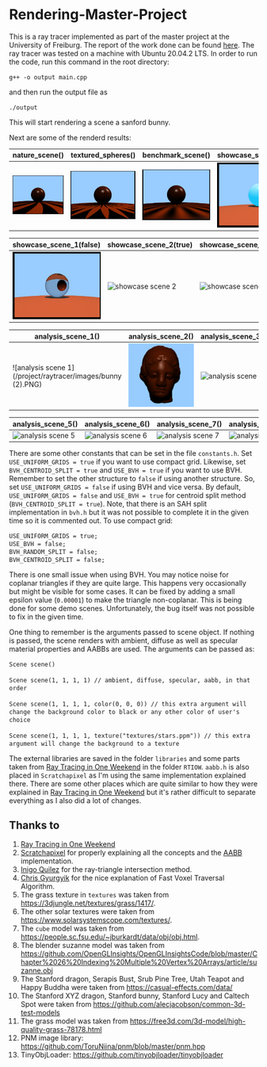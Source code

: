 # Rendering-Master-Project

This is a ray tracer implemented as part of the master project at the University of Freiburg. The report of the work done can be found <a href="/Report/report.pdf">here</a>. The ray tracer was tested on a machine with Ubuntu 20.04.2 LTS. In order to run the code, run this command in the root directory:

```
g++ -o output main.cpp
```
and then run the output file as
```
./output
```
This will start rendering a scene a sanford bunny.

Next are some of the renderd results:

| nature_scene() | textured_spheres() | benchmark_scene() | showcase_scene_1(true) |
| --------  | ------------------- | --------------------- |---------------------|
| ![nature scene](/project/raytracer/images/texture_2.PNG)| ![textured spheres](/project/raytracer/images/texture_1.PNG)      | ![benchmark scene](/project/raytracer/images/texture_3.PNG) | ![showcase scene](/project/raytracer/images/spec_reflection.PNG) |

| showcase_scene_1(false) | showcase_scene_2(true) | showcase_scene_2(false) | showcase_scene_3() |
| --------  | ------------------- | --------------------- |---------------------|
| ![showcase scene](/project/raytracer/images/refraction__0_5.PNG)| ![showcase scene 2](/example%20renders/showcase_scene_2_area_light.png) | ![showcase scene 2](/example%20renders/showcase_scene_2_point_light.png) | ![showcase scene 3](/project/raytracer/images/multi_shadow_multi_spec.PNG) |

| analysis_scene_1() | analysis_scene_2() | analysis_scene_3() | analysis_scene_4() |
| --------  | ------------------- | --------------------- |---------------------|
| ![analysis scene 1](/project/raytracer/images/bunny (2).PNG)| ![analysis scene 2](project/raytracer/images/igea.PNG) | ![analysis scene 3](/example%20renders/analysis_scene_3.png) | ![analysis scene 4](/example%20renders/analysis_scene_4.png) |


| analysis_scene_5() | analysis_scene_6() | analysis_scene_7()  | analysis_scene_8() |
| --------  | ------------------- | --------------------- |---------------------|
| ![analysis scene 5](/example%20renders/analysis_scene_5.png)| ![analysis scene 6](/example%20renders/analysis_scene_6.png) | ![analysis scene 7](/example%20renders/analysis_scene_7.png) | ![analysis scene 8](/example%20renders/analysis_scene_8.png) |


There are some other constants that can be set in the file `constants.h`. Set `USE_UNIFORM_GRIDS = true` if you want to use compact grid. Likewise, set `BVH_CENTROID_SPLIT = true` and `USE_BVH = true` if you want to use BVH. Remember to set the other structure to `false` if using another structure. So, set `USE_UNIFORM_GRIDS = false` if using BVH and vice versa. By default, `USE_UNIFORM_GRIDS = false` and `USE_BVH = true` for centroid split method (`BVH_CENTROID_SPLIT = true`). Note, that there is an SAH split implementation in `bvh.h` but it was not possible to complete it in the given time so it is commented out. To use compact grid:

```
USE_UNIFORM_GRIDS = true;
USE_BVH = false;
BVH_RANDOM_SPLIT = false;
BVH_CENTROID_SPLIT = false;
```

There is one small issue when using BVH. You may notice noise for coplanar triangles if they are quite large. This happens very occasionally but might be visible for some cases. It can be fixed by adding a small epsilon value (`0.00001`) to make the triangle non-coplanar. This is being done for some demo scenes. Unfortunately, the bug itself was not possible to fix in the given time.

One thing to remember is the arguments passed to scene object. If nothing is passed, the scene renders with ambient, diffuse as well as specular material properties and AABBs are used. The arguments can be passed as:
```
Scene scene()

Scene scene(1, 1, 1, 1) // ambient, diffuse, specular, aabb, in that order

Scene scene(1, 1, 1, 1, color(0, 0, 0)) // this extra argument will change the background color to black or any other color of user's choice

Scene scene(1, 1, 1, 1, texture("textures/stars.ppm")) // this extra argument will change the background to a texture
```

The external libraries are saved in the folder `libraries` and some parts taken from [Ray Tracing in One Weekend](https://raytracing.github.io/books/RayTracingInOneWeekend.html) in the folder `RTIOW`. `aabb.h` is also placed in `Scratchapixel` as I'm using the same implementation explained there. There are some other places which are quite similar to how they were explained in [Ray Tracing in One Weekend](https://raytracing.github.io/books/RayTracingInOneWeekend.html) but it's rather difficult to separate everything as I also did a lot of changes.

## Thanks to
1. [Ray Tracing in One Weekend](https://raytracing.github.io/books/RayTracingInOneWeekend.html)
1. [Scratchapixel](https://www.scratchapixel.com/) for properly explaining all the concepts and the [AABB](https://www.scratchapixel.com/lessons/3d-basic-rendering/minimal-ray-tracer-rendering-simple-shapes/ray-box-intersection) implementation.
1. [Inigo Quilez](https://www.iquilezles.org/www/articles/intersectors/intersectors.htm) for the ray-triangle intersection method.
1. [Chris Gyurgyik](https://github.com/cgyurgyik/fast-voxel-traversal-algorithm/blob/master/overview/FastVoxelTraversalOverview.md) for the nice explanation of Fast Voxel Traversal Algorithm.
1. The grass texture in `textures` was taken from https://3djungle.net/textures/grass/1417/.
1. The other solar textures were taken from https://www.solarsystemscope.com/textures/.
1. The `cube` model was taken from https://people.sc.fsu.edu/~jburkardt/data/obj/obj.html.
1. The blender suzanne model was taken from https://github.com/OpenGLInsights/OpenGLInsightsCode/blob/master/Chapter%2026%20Indexing%20Multiple%20Vertex%20Arrays/article/suzanne.obj
1. The Stanford dragon, Serapis Bust, Srub Pine Tree, Utah Teapot and Happy Buddha were taken from https://casual-effects.com/data/
1. The Stanford XYZ dragon, Stanford bunny, Stanford Lucy and Caltech Spot were taken from https://github.com/alecjacobson/common-3d-test-models
1. The grass model was taken from https://free3d.com/3d-model/high-quality-grass-78178.html
1. PNM image library: https://github.com/ToruNiina/pnm/blob/master/pnm.hpp
1. TinyObjLoader: https://github.com/tinyobjloader/tinyobjloader
